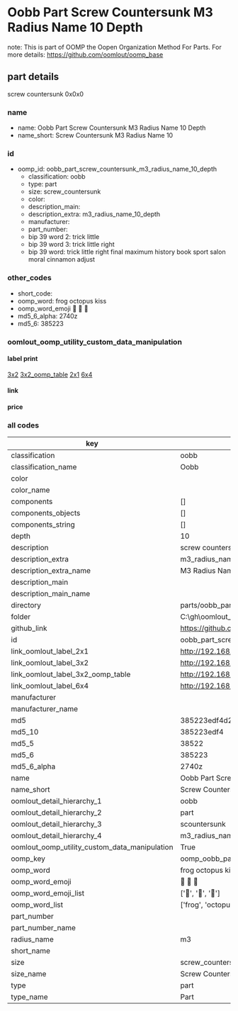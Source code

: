 # Oobb Part Screw Countersunk M3 Radius Name 10 Depth  

note: This is part of OOMP the Oopen Organization Method For Parts. For more details: https://github.com/oomlout/oomp_base

##  part details
  



screw countersunk 0x0x0



### name
* name: Oobb Part Screw Countersunk M3 Radius Name 10 Depth
* name_short: Screw Countersunk M3 Radius Name 10
### id
* oomp_id: oobb_part_screw_countersunk_m3_radius_name_10_depth
  * classification: oobb
  * type: part
  * size: screw_countersunk
  * color: 
  * description_main: 
  * description_extra: m3_radius_name_10_depth
  * manufacturer: 
  * part_number: 
  * bip 39 word 2: trick little
  * bip 39 word 3: trick little right
  * bip 39 word: trick little right final maximum history book sport salon moral cinnamon adjust

### other_codes
* short_code: 
* oomp_word: frog octopus kiss
* oomp_word_emoji :frog: :octopus: :kiss:
* md5_6_alpha: 2740z
* md5_6: 385223






### oomlout_oomp_utility_custom_data_manipulation
#### label print
[3x2](http://192.168.1.245:1112/?label=oomp%202740z)
[3x2_oomp_table](http://192.168.1.108:1112/?label=oomp%202740z)
[2x1](http://192.168.1.242:1112/?label=oomp%202740z)
[6x4](http://192.168.1.55:1112/?label=oomp%202740z)    

#### link

                              

#### price







### all codes 
| key | value |  
| --- | --- |  
| classification | oobb |  
| classification_name | Oobb |  
| color |  |  
| color_name |  |  
| components | [] |  
| components_objects | [] |  
| components_string | [] |  
| depth | 10 |  
| description | screw countersunk 0x0x0 |  
| description_extra | m3_radius_name_10_depth |  
| description_extra_name | M3 Radius Name 10 Depth |  
| description_main |  |  
| description_main_name |  |  
| directory | parts/oobb_part_screw_countersunk_m3_radius_name_10_depth |  
| folder | C:\gh\oomlout_oobb_version_4_generated_parts\parts\oobb_part_screw_countersunk_m3_radius_name_10_depth |  
| github_link | https://github.com/oomlout/oomlout_oomp_part_src/tree/main/parts/oobb_part_screw_countersunk_m3_radius_name_10_depth |  
| id | oobb_part_screw_countersunk_m3_radius_name_10_depth |  
| link_oomlout_label_2x1 | http://192.168.1.242:1112/?label=oomp%202740z |  
| link_oomlout_label_3x2 | http://192.168.1.245:1112/?label=oomp%202740z |  
| link_oomlout_label_3x2_oomp_table | http://192.168.1.108:1112/?label=oomp%202740z |  
| link_oomlout_label_6x4 | http://192.168.1.55:1112/?label=oomp%202740z |  
| manufacturer |  |  
| manufacturer_name |  |  
| md5 | 385223edf4d2a331b0c4b56973a0a743 |  
| md5_10 | 385223edf4 |  
| md5_5 | 38522 |  
| md5_6 | 385223 |  
| md5_6_alpha | 2740z |  
| name | Oobb Part Screw Countersunk M3 Radius Name 10 Depth |  
| name_short | Screw Countersunk M3 Radius Name 10 |  
| oomlout_detail_hierarchy_1 | oobb |  
| oomlout_detail_hierarchy_2 | part |  
| oomlout_detail_hierarchy_3 | scountersunk |  
| oomlout_detail_hierarchy_4 | m3_radius_name_10_depth |  
| oomlout_oomp_utility_custom_data_manipulation | True |  
| oomp_key | oomp_oobb_part_screw_countersunk_m3_radius_name_10_depth |  
| oomp_word | frog octopus kiss |  
| oomp_word_emoji | :frog: :octopus: :kiss: |  
| oomp_word_emoji_list | [':frog:', ':octopus:', ':kiss:'] |  
| oomp_word_list | ['frog', 'octopus', 'kiss'] |  
| part_number |  |  
| part_number_name |  |  
| radius_name | m3 |  
| short_name |  |  
| size | screw_countersunk |  
| size_name | Screw Countersunk |  
| type | part |  
| type_name | Part |  

